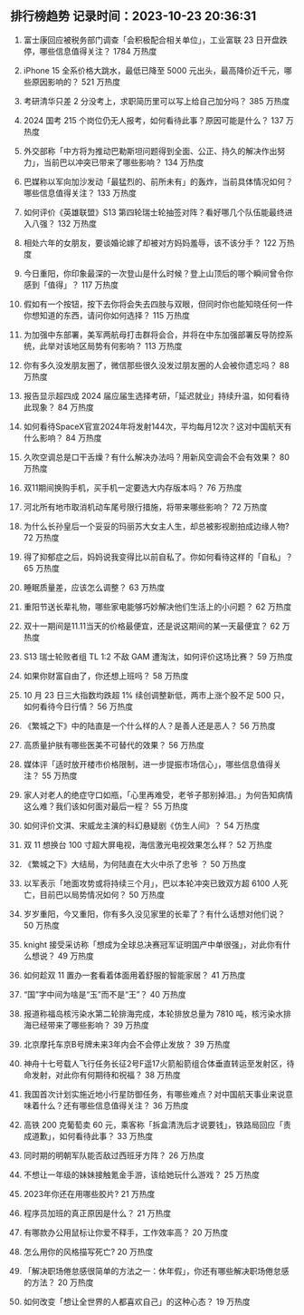 
## 排行榜趋势 记录时间：2023-10-23 20:36:31
  
  1. 富士康回应被税务部门调查「会积极配合相关单位」，工业富联 23 日开盘跌停，哪些信息值得关注？ 1784 万热度
    
  2. iPhone 15 全系价格大跳水，最低已降至 5000 元出头，最高降价近千元，哪些原因影响的？ 521 万热度
    
  3. 考研清华只差 2 分没考上，求职简历里可以写上给自己加分吗？ 385 万热度
    
  4. 2024 国考 215 个岗位仍无人报考，如何看待此事？原因可能是什么？ 137 万热度
    
  5. 外交部称「中方将为推动巴勒斯坦问题得到全面、公正、持久的解决作出努力」，当前巴以冲突已带来了哪些影响？ 134 万热度
    
  6. 巴媒称以军向加沙发动「最猛烈的、前所未有」的轰炸，当前具体情况如何？哪些信息值得关注？ 133 万热度
    
  7. 如何评价《英雄联盟》S13 第四轮瑞士轮抽签对阵？看好哪几个队伍能最终进入八强？ 132 万热度
    
  8. 相处六年的女朋友，要谈婚论嫁了却被对方妈妈羞辱，该不该分手？ 122 万热度
    
  9. 今日重阳，你印象最深的一次登山是什么时候？登上山顶后的哪个瞬间曾令你感到「值得」？ 117 万热度
    
  10. 假如有一个按钮，按下去你将会失去四肢与双眼，但同时你也能知晓任何一件你想知道的东西，请问你如何选择？ 115 万热度
    
  11. 为加强中东部署，美军两航母打击群将会合，并将在中东加强部署反导防控系统，此举对该地区局势有何影响？ 113 万热度
    
  12. 你有多久没发朋友圈了，微信那些很久没发过朋友圈的人会被你遗忘吗？ 88 万热度
    
  13. 报告显示超四成 2024 届应届生选择考研，「延迟就业」持续升温，如何看待此现象？ 84 万热度
    
  14. 如何看待SpaceX官宣2024年将发射144次，平均每月12次？这对中国航天有什么影响？ 84 万热度
    
  15. 久吹空调总是口干舌燥？有什么解决办法吗？用新风空调会不会有效果？ 80 万热度
    
  16. 双11期间换购手机，买手机一定要选大内存版本吗？ 76 万热度
    
  17. 河北所有地市取消机动车尾号限行措施，将带来哪些影响？ 72 万热度
    
  18. 为什么长孙皇后一个妥妥的玛丽苏大女主人生，却总被影视剧拍成边缘人物? 72 万热度
    
  19. 得了抑郁症之后，妈妈说我变得比以前自私了。你如何看待这样的「自私」？ 65 万热度
    
  20. 睡眠质量差，应该怎么调整？ 63 万热度
    
  21. 重阳节送长辈礼物，哪些家电能够巧妙解决他们生活上的小问题？ 62 万热度
    
  22. 双十一期间是11.11当天的价格最便宜，还是说这期间的某一天最便宜？ 62 万热度
    
  23. S13 瑞士轮败者组 TL 1:2 不敌 GAM 遭淘汰，如何评价这场比赛？ 59 万热度
    
  24. 如果你财富自由了，你还想上班吗？ 58 万热度
    
  25. 10 月 23 日三大指数均跌超 1% 续创调整新低，两市上涨个股不足 500 只，如何看待今日行情？ 56 万热度
    
  26. 《繁城之下》中的陆直是一个什么样的人？是善人还是恶人？ 56 万热度
    
  27. 高质量护肤有哪些医美不可替代的效果？ 56 万热度
    
  28. 媒体评「适时放开楼市价格限制，进一步提振市场信心」，哪些信息值得关注？ 55 万热度
    
  29. 家人对老人的绝症守口如瓶，「心里再难受，老爷子那别掉泪。」为何告知病情这么难？我们该如何面对最后一程？ 55 万热度
    
  30. 如何评价文淇、宋威龙主演的科幻悬疑剧《仿生人间》？ 54 万热度
    
  31. 双 11 想换台 100 寸超大屏电视，海信激光电视效果怎么样？ 52 万热度
    
  32. 《繁城之下》大结局，为何陆直在大火中杀了忠爷 ？ 50 万热度
    
  33. 以军表示「地面攻势或将持续三个月」，巴以本轮冲突已致双方超 6100 人死亡，目前巴以局势情况如何？ 50 万热度
    
  34. 岁岁重阳，今又重阳，你有多久没见家里的长辈了？有什么话想对他们说？ 50 万热度
    
  35. knight 接受采访称「想成为全球总决赛冠军证明国产中单很强」，对此你有什么想说？ 49 万热度
    
  36. 如何趁双 11 置办一套看着体面用着舒服的智能家居？ 41 万热度
    
  37. “国”字中间为啥是“玉”而不是“王”？ 40 万热度
    
  38. 报道称福岛核污染水第二轮排海完成，本轮排放总量为 7810 吨，核污染水排海已经带来了哪些影响？ 39 万热度
    
  39. 北京摩托车京B号牌未来3年内会不会停止发放？ 39 万热度
    
  40. 神舟十七号载人飞行任务长征2号F遥17火箭船箭组合体垂直转运至发射区，待命发射，对此你有何期待和祝福？ 38 万热度
    
  41. 我国首次计划实施近地小行星防御任务，有哪些难点？对中国航天事业来说意味着什么？还有哪些信息值得关注？ 36 万热度
    
  42. 高铁 200 克葡萄卖 60 元，乘客称「拆盒清洗后才说要钱」，铁路局回应「责成道歉」，如何看待此事？ 33 万热度
    
  43. 同时期的明朝军队能否敌过西班牙方阵？ 26 万热度
    
  44. 不想让一年级的妹妹接触氪金手游，该给她玩什么游戏？ 25 万热度
    
  45. 2023年你还在用哪些胶片? 21 万热度
    
  46. 程序员加班的真正原因是什么？ 21 万热度
    
  47. 有哪款办公用鼠标让你爱不释手，工作效率高？ 20 万热度
    
  48. 怎么用你的风格描写死亡? 20 万热度
    
  49. 「解决职场倦怠感很简单的方法之一：休年假」，你还有哪些解决职场倦怠感的方法？ 20 万热度
    
  50. 如何改变「想让全世界的人都喜欢自己」的这种心态？ 19 万热度
    
